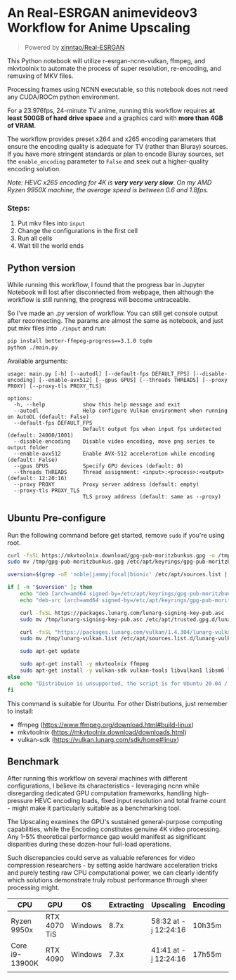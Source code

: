 # An Real-ESRGAN animevideov3 Workflow for Anime Upscaling

> Powered by [xinntao/Real-ESRGAN](https://github.com/xinntao/Real-ESRGAN)

This Python notebook will utilize r-esrgan-ncnn-vulkan, ffmpeg, and mkvtoolnix to automate the process of super resolution, re-encoding, and remuxing of MKV files. 

Processing frames using NCNN executable, so this notebook does not need any CUDA/ROCm python environment.

For a 23.976fps, 24-minute TV anime, running this workflow requires **at least 500GB of hard drive space** and a graphics card with **more than 4GB of VRAM**.

The workflow provides preset x264 and x265 encoding parameters that ensure the encoding quality is adequate for TV (rather than Bluray) sources. If you have more stringent standards or plan to encode Bluray sources, set the `enable_encoding` parameter to `False` and seek out a higher-quality encoding solution.

*Note: HEVC x265 encoding for 4K is **very very very slow**. On my AMD Ryzen 9950X machine, the average speed is between 0.6 and 1.8fps.*

### Steps:

1. Put mkv files into `input`
2. Change the configurations in the first cell
3. Run all cells
4. Wait till the world ends

## Python version

While running this workflow, I found that the progress bar in Jupyter Notebook will lost after disconnected from webpage, then although the workflow is still running, the progress will become untraceable.

So I've made an .py version of workflow. You can still get console output after reconnecting. The params are almost the same as notebook, and just put mkv files into `./input` and run:

```sh
pip install better-ffmpeg-progress==3.1.0 tqdm
python ./main.py
```

Available arguments:

```
usage: main.py [-h] [--autodl] [--default-fps DEFAULT_FPS] [--disable-encoding] [--enable-avx512] [--gpus GPUS] [--threads THREADS] [--proxy PROXY] [--proxy-tls PROXY_TLS]

options:
  -h, --help            show this help message and exit
  --autodl              Help configure Vulkan environment when running on AutoDL (default: False)
  --default-fps DEFAULT_FPS
                        Default output fps when input fps undetected (default: 24000/1001)
  --disable-encoding    Disable video encoding, move png series to output folder
  --enable-avx512       Enable AVX-512 acceleration while encoding (default: False)
  --gpus GPUS           Specify GPU devices (default: 0)
  --threads THREADS     Thread assignment: <input>:<process>:<output> (default: 12:20:16)
  --proxy PROXY         Proxy server address (default: empty)
  --proxy-tls PROXY_TLS
                        TLS proxy address (default: same as --proxy)
```

## Ubuntu Pre-configure

Run the following command before get started, remove `sudo` if you're using root.

```bash
curl -fsSL https://mkvtoolnix.download/gpg-pub-moritzbunkus.gpg -o /tmp/gpg-pub-moritzbunkus.gpg
sudo mv /tmp/gpg-pub-moritzbunkus.gpg /etc/apt/keyrings/gpg-pub-moritzbunkus.gpg

uversion=$(grep -oE 'noble|jammy|focal|bionic' /etc/apt/sources.list | head -n 1)

if [ -n "$uversion" ]; then
    echo "deb [arch=amd64 signed-by=/etc/apt/keyrings/gpg-pub-moritzbunkus.gpg] https://mkvtoolnix.download/ubuntu/ $uversion main" | sudo tee /etc/apt/sources.list.d/mkvtoolnix.list > /dev/null
    echo "deb-src [arch=amd64 signed-by=/etc/apt/keyrings/gpg-pub-moritzbunkus.gpg] https://mkvtoolnix.download/ubuntu/ $uversion main" | sudo tee -a /etc/apt/sources.list.d/mkvtoolnix.list > /dev/null

    curl -fsSL https://packages.lunarg.com/lunarg-signing-key-pub.asc -o /tmp/lunarg-signing-key-pub.asc
    sudo mv /tmp/lunarg-signing-key-pub.asc /etc/apt/trusted.gpg.d/lunarg.asc

    curl -fsSL "https://packages.lunarg.com/vulkan/1.4.304/lunarg-vulkan-1.4.304-$uversion.list" -o /tmp/lunarg-vulkan.list
    sudo mv /tmp/lunarg-vulkan.list /etc/apt/sources.list.d/lunarg-vulkan.list

    sudo apt-get update

    sudo apt-get install -y mkvtoolnix ffmpeg
    sudo apt-get install -y vulkan-sdk vulkan-tools libvulkan1 libsm6 libegl1
else
    echo "Distribuion is unsupported, the script is for Ubuntu 20.04 / 22.04"
fi
```

This command is suitable for Ubuntu. For other Distributions, just remember to install:

- ffmpeg (https://www.ffmpeg.org/download.html#build-linux)
- mkvtoolnix (https://mkvtoolnix.download/downloads.html)
- vulkan-sdk (https://vulkan.lunarg.com/sdk/home#linux)

## Benchmark

After running this workflow on several machines with different configurations, I believe its characteristics - leveraging ncnn while disregarding dedicated GPU computation frameworks, handling high-pressure HEVC encoding loads, fixed input resolution and total frame count - might make it particularly suitable as a benchmarking tool.

The Upscaling examines the GPU's sustained general-purpose computing capabilities, while the Encoding constitutes genuine 4K video processing. Any 1-5% theoretical performance gap would manifest as significant disparities during these dozen-hour full-load operations. 

Such discrepancies could serve as valuable references for video compression researchers - by setting aside hardware acceleration tricks and purely testing raw CPU computational power, we can clearly identify which solutions demonstrate truly robust performance through sheer processing might.

| CPU            | GPU          | OS      | Extracting | Upscaling         | Encoding |
| -------------- | ------------ | ------- | ---------- | ----------------- | -------- |
| Ryzen 9950x    | RTX 4070 TiS | Windows | 8.7x       | 58:32 at -j 12:24:16 | 10h35m   |
| Core i9-13900K | RTX 4090     | Windows | 7.3x       | 41:41 at -j 12:24:16 | 17h55m   |
|                |              |         |            |                   |          |

